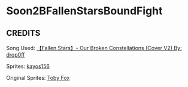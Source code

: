 # Soon2BFallenStarsBoundFight
## CREDITS
Song Used: [【Fallen Stars】- Our Broken Constellations (Cover V2) By: drop0ff](https://www.youtube.com/watch?v=2F6TJKmKv7g)

Sprites: [kayos156](https://www.youtube.com/channel/UCHDWD1G20SVO399jCS0LDNQ)

Original Sprites: [Toby Fox](https://twitter.com/tobyfox?lang=en)
